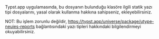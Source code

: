 Typst.app uygulamasında, bu dosyanın bulunduğu klasöre ilgili statik yazı tipi dosyalarını, yasal olarak kullanma hakkına sahipseniz, ekleyebilirsiniz.

NOT: Bu işlem zorunlu değildir, https://typst.app/universe/package/utype-neuies-reports bağlantısındaki yazı tipleri hakkındaki bilgilendirmeyi okuyabilirsiniz.
